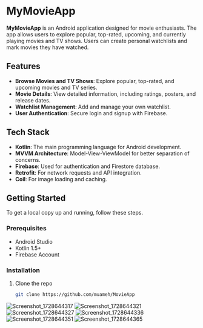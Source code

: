 # MyMovieApp

**MyMovieApp** is an Android application designed for movie enthusiasts. The app allows users to explore popular, top-rated, upcoming, and currently playing movies and TV shows. Users can create personal watchlists and mark movies they have watched.

## Features

- **Browse Movies and TV Shows**: Explore popular, top-rated, and upcoming movies and TV series.
- **Movie Details**: View detailed information, including ratings, posters, and release dates.
- **Watchlist Management**: Add and manage your own watchlist.
- **User Authentication**: Secure login and signup with Firebase.

## Tech Stack

- **Kotlin**: The main programming language for Android development.
- **MVVM Architecture**: Model-View-ViewModel for better separation of concerns.
- **Firebase**: Used for authentication and Firestore database.
- **Retrofit**: For network requests and API integration.
- **Coil**: For image loading and caching.

## Getting Started

To get a local copy up and running, follow these steps.

### Prerequisites

- Android Studio
- Kotlin 1.5+
- Firebase Account

### Installation

1. Clone the repo
   ```sh
   git clone https://github.com/muameh/MovieApp

![Screenshot_1728644317](https://github.com/user-attachments/assets/72d6f7d7-c853-403c-9bcb-df695ea29080)
![Screenshot_1728644321](https://github.com/user-attachments/assets/ad7d5fe4-27fb-4796-aaac-5b242e63e69d)
![Screenshot_1728644327](https://github.com/user-attachments/assets/0fedd928-e7e2-4438-87c9-73ee061e4fb3)
![Screenshot_1728644336](https://github.com/user-attachments/assets/fab5c6bd-a919-477d-8e9e-0ee3b2380465)
![Screenshot_1728644351](https://github.com/user-attachments/assets/8f51b211-2a74-479c-ad5b-178641c7d785)
![Screenshot_1728644365](https://github.com/user-attachments/assets/b1ea979b-b468-48c6-aca9-8402f285743f)







